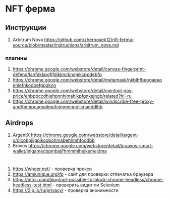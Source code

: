 # NFT ферма

## Инструкции

1. Arbitrum Nova https://github.com/zhernosek12/nft-ferma-source/blob/master/instructions/arbitrum_nova.md

### плагины

1. https://chrome.google.com/webstore/detail/canvas-fingerprint-defend/lanfdkkpgfjfdikkncbnojekcppdebfp
2. https://chrome.google.com/webstore/detail/metamask/nkbihfbeogaeaoehlefnkodbefgpgknn
3. https://chrome.google.com/webstore/detail/cointool-gas-price/ehbppccdhiehpnnhjmahlkpfgnkejngb/related?hl=ru
4. https://chrome.google.com/webstore/detail/windscribe-free-proxy-and/hnmpcagpplmpfojmgmnngilcnanddlhb

## Airdrops

1. ArgentX https://chrome.google.com/webstore/detail/argent-x/dlcobpjiigpikoobohmabehhmhfoodbb
2. Bravos https://chrome.google.com/webstore/detail/braavos-smart-wallet/jnlgamecbpmbajjfhmmmlhejkemejdma

#

1. https://whoer.net/ - проверка прокси
2. https://amiunique.org/fp - сайт для проверки отпечатка браузера
3. https://intoli.com/blog/not-possible-to-block-chrome-headless/chrome-headless-test.html - проверить видит ли Selenium
4. https://2ip.io/ru/privacy/ - проверка анонимности

